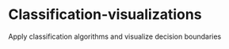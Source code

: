 # Classification-visualizations

Apply classification algorithms and visualize decision boundaries 
